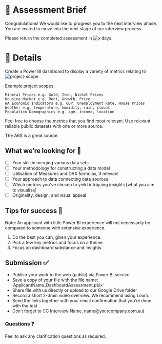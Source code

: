 # :memo: Assessment Brief

Congratulations! We would like to progress you to the next interview phase. You are invited to move into the next stage of our interview process. 

Please return the completed assessment in ![x](https://img.shields.io/badge/x-FFA532) days.

# 📑 Details

Create a Power BI dashboard to display a variety of metrics relating to ![project-scope](https://img.shields.io/badge/project%20scope-FFA532).

Example project scopes:
```
Mineral Prices e.g. Gold, Iron, Nickel Prices
Housing Market e.g. Rent, Growth, Price
WA Economic Indicators e.g. GDP, Unemployment Rate, House Prices
Weather e.g. temperature, humidity, rain, clouds
Population Demographics e.g. age, income, location
```
> 

Feel free to choose the metrics that you find most relevant. Use relevant reliable public datasets with one or more source. 

The ABS is a great source.

## What we’re looking for 🔭
 
- [ ]	Your skill in merging various data sets
- [ ]	Your methodology for constructing a data model
- [ ]	Utilisation of Measures and DAX formulas, if relevant
- [ ]	Your approach to data connecting data sources
- [ ]	Which metrics you’ve chosen to yield intriguing insights [what you aim to visualise]
- [ ] Originality, design, and visual appeal

## Tips for success 🙌

Note: An applicant with little Power BI experience will not necessarily be compared to someone with extensive experience.

 1. Do the best you can, given your experience.  
 2. Pick a few key metrics and focus on a theme. 
 3. Focus on dashboard substance and insights.
    
## Submission ✅

* Publish your work to the web (public) via Power BI service
*	Save a copy of your file with the file name: ‘ApplicantName_DashboardAssessment.pbix’
*	Share file with us directly or upload to our Google Drive folder
*	Record a short 2-3min video overview. We recommend using Loom.
*	Send the links together with your email confirmation that you’re done with the test
* Don’t forget to CC Interview Name, name@yourcompany.com.au)

### Questions ❓

Feel to ask any clarification questions as required.  
